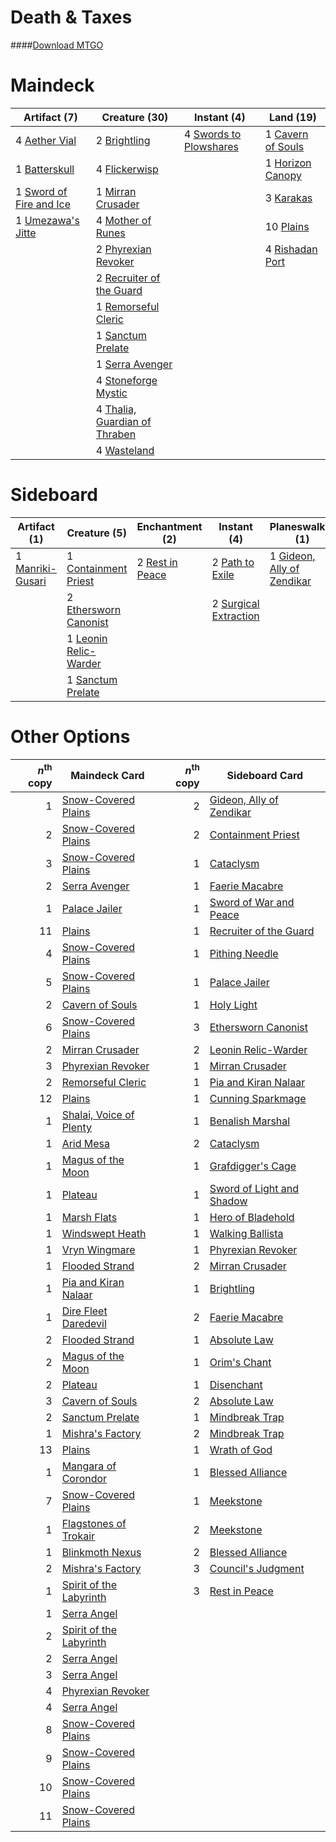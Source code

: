 # Death & Taxes

####[Download MTGO](../collection/Death%20&%20Taxes.txt)
# Maindeck

|                                          Artifact (7)                                          |                                            Creature (30)                                             |                                          Instant (4)                                          |                                         Land (19)                                          |
|------------------------------------------------------------------------------------------------|------------------------------------------------------------------------------------------------------|-----------------------------------------------------------------------------------------------|--------------------------------------------------------------------------------------------|
|4 [Aether Vial](http://gatherer.wizards.com/Pages/Card/Details.aspx?multiverseid=370514)        |2 [Brightling](http://gatherer.wizards.com/Pages/Card/Details.aspx?multiverseid=445993)               |4 [Swords to Plowshares](http://gatherer.wizards.com/Pages/Card/Details.aspx?multiverseid=None)|1 [Cavern of Souls](http://gatherer.wizards.com/Pages/Card/Details.aspx?multiverseid=426057)|
|1 [Batterskull](http://gatherer.wizards.com/Pages/Card/Details.aspx?multiverseid=None)          |4 [Flickerwisp](http://gatherer.wizards.com/Pages/Card/Details.aspx?multiverseid=370449)              |                                                                                               |1 [Horizon Canopy](http://gatherer.wizards.com/Pages/Card/Details.aspx?multiverseid=438806) |
|1 [Sword of Fire and Ice](http://gatherer.wizards.com/Pages/Card/Details.aspx?multiverseid=None)|1 [Mirran Crusader](http://gatherer.wizards.com/Pages/Card/Details.aspx?multiverseid=None)            |                                                                                               |3 [Karakas](http://gatherer.wizards.com/Pages/Card/Details.aspx?multiverseid=None)          |
|1 [Umezawa's Jitte](http://gatherer.wizards.com/Pages/Card/Details.aspx?multiverseid=None)      |4 [Mother of Runes](http://gatherer.wizards.com/Pages/Card/Details.aspx?multiverseid=None)            |                                                                                               |10 [Plains](http://gatherer.wizards.com/Pages/Card/Details.aspx?multiverseid=439601)        |
|                                                                                                |2 [Phyrexian Revoker](http://gatherer.wizards.com/Pages/Card/Details.aspx?multiverseid=220589)        |                                                                                               |4 [Rishadan Port](http://gatherer.wizards.com/Pages/Card/Details.aspx?multiverseid=442235)  |
|                                                                                                |2 [Recruiter of the Guard](http://gatherer.wizards.com/Pages/Card/Details.aspx?multiverseid=416779)   |                                                                                               |                                                                                            |
|                                                                                                |1 [Remorseful Cleric](http://gatherer.wizards.com/Pages/Card/Details.aspx?multiverseid=447169)        |                                                                                               |                                                                                            |
|                                                                                                |1 [Sanctum Prelate](http://gatherer.wizards.com/Pages/Card/Details.aspx?multiverseid=416780)          |                                                                                               |                                                                                            |
|                                                                                                |1 [Serra Avenger](http://gatherer.wizards.com/Pages/Card/Details.aspx?multiverseid=None)              |                                                                                               |                                                                                            |
|                                                                                                |4 [Stoneforge Mystic](http://gatherer.wizards.com/Pages/Card/Details.aspx?multiverseid=None)          |                                                                                               |                                                                                            |
|                                                                                                |4 [Thalia, Guardian of Thraben](http://gatherer.wizards.com/Pages/Card/Details.aspx?multiverseid=None)|                                                                                               |                                                                                            |
|                                                                                                |4 [Wasteland](http://gatherer.wizards.com/Pages/Card/Details.aspx?multiverseid=None)                  |                                                                                               |                                                                                            |


# Sideboard

|                                       Artifact (1)                                       |                                          Creature (5)                                          |                                     Enchantment (2)                                      |                                         Instant (4)                                          |                                         Planeswalker (1)                                          |                                          Sorcery (2)                                          |
|------------------------------------------------------------------------------------------|------------------------------------------------------------------------------------------------|------------------------------------------------------------------------------------------|----------------------------------------------------------------------------------------------|---------------------------------------------------------------------------------------------------|-----------------------------------------------------------------------------------------------|
|1 [Manriki-Gusari](http://gatherer.wizards.com/Pages/Card/Details.aspx?multiverseid=74158)|1 [Containment Priest](http://gatherer.wizards.com/Pages/Card/Details.aspx?multiverseid=429862) |2 [Rest in Peace](http://gatherer.wizards.com/Pages/Card/Details.aspx?multiverseid=442021)|2 [Path to Exile](http://gatherer.wizards.com/Pages/Card/Details.aspx?multiverseid=None)      |1 [Gideon, Ally of Zendikar](http://gatherer.wizards.com/Pages/Card/Details.aspx?multiverseid=None)|2 [Council's Judgment](http://gatherer.wizards.com/Pages/Card/Details.aspx?multiverseid=382896)|
|                                                                                          |2 [Ethersworn Canonist](http://gatherer.wizards.com/Pages/Card/Details.aspx?multiverseid=370504)|                                                                                          |2 [Surgical Extraction](http://gatherer.wizards.com/Pages/Card/Details.aspx?multiverseid=None)|                                                                                                   |                                                                                               |
|                                                                                          |1 [Leonin Relic-Warder](http://gatherer.wizards.com/Pages/Card/Details.aspx?multiverseid=432997)|                                                                                          |                                                                                              |                                                                                                   |                                                                                               |
|                                                                                          |1 [Sanctum Prelate](http://gatherer.wizards.com/Pages/Card/Details.aspx?multiverseid=416780)    |                                                                                          |                                                                                              |                                                                                                   |                                                                                               |


# Other Options

|*n*<sup>th</sup> copy|                                          Maindeck Card                                           |*n*<sup>th</sup> copy|                                          Sideboard Card                                          |
|--------------------:|--------------------------------------------------------------------------------------------------|--------------------:|--------------------------------------------------------------------------------------------------|
|                    1|[Snow-Covered Plains](http://gatherer.wizards.com/Pages/Card/Details.aspx?multiverseid=184815)    |                    2|[Gideon, Ally of Zendikar](http://gatherer.wizards.com/Pages/Card/Details.aspx?multiverseid=None) |
|                    2|[Snow-Covered Plains](http://gatherer.wizards.com/Pages/Card/Details.aspx?multiverseid=184815)    |                    2|[Containment Priest](http://gatherer.wizards.com/Pages/Card/Details.aspx?multiverseid=429862)     |
|                    3|[Snow-Covered Plains](http://gatherer.wizards.com/Pages/Card/Details.aspx?multiverseid=184815)    |                    1|[Cataclysm](http://gatherer.wizards.com/Pages/Card/Details.aspx?multiverseid=420588)              |
|                    2|[Serra Avenger](http://gatherer.wizards.com/Pages/Card/Details.aspx?multiverseid=None)            |                    1|[Faerie Macabre](http://gatherer.wizards.com/Pages/Card/Details.aspx?multiverseid=370410)         |
|                    1|[Palace Jailer](http://gatherer.wizards.com/Pages/Card/Details.aspx?multiverseid=416775)          |                    1|[Sword of War and Peace](http://gatherer.wizards.com/Pages/Card/Details.aspx?multiverseid=425822) |
|                   11|[Plains](http://gatherer.wizards.com/Pages/Card/Details.aspx?multiverseid=439601)                 |                    1|[Recruiter of the Guard](http://gatherer.wizards.com/Pages/Card/Details.aspx?multiverseid=416779) |
|                    4|[Snow-Covered Plains](http://gatherer.wizards.com/Pages/Card/Details.aspx?multiverseid=184815)    |                    1|[Pithing Needle](http://gatherer.wizards.com/Pages/Card/Details.aspx?multiverseid=425815)         |
|                    5|[Snow-Covered Plains](http://gatherer.wizards.com/Pages/Card/Details.aspx?multiverseid=184815)    |                    1|[Palace Jailer](http://gatherer.wizards.com/Pages/Card/Details.aspx?multiverseid=416775)          |
|                    2|[Cavern of Souls](http://gatherer.wizards.com/Pages/Card/Details.aspx?multiverseid=426057)        |                    1|[Holy Light](http://gatherer.wizards.com/Pages/Card/Details.aspx?multiverseid=159148)             |
|                    6|[Snow-Covered Plains](http://gatherer.wizards.com/Pages/Card/Details.aspx?multiverseid=184815)    |                    3|[Ethersworn Canonist](http://gatherer.wizards.com/Pages/Card/Details.aspx?multiverseid=370504)    |
|                    2|[Mirran Crusader](http://gatherer.wizards.com/Pages/Card/Details.aspx?multiverseid=None)          |                    2|[Leonin Relic-Warder](http://gatherer.wizards.com/Pages/Card/Details.aspx?multiverseid=432997)    |
|                    3|[Phyrexian Revoker](http://gatherer.wizards.com/Pages/Card/Details.aspx?multiverseid=220589)      |                    1|[Mirran Crusader](http://gatherer.wizards.com/Pages/Card/Details.aspx?multiverseid=None)          |
|                    2|[Remorseful Cleric](http://gatherer.wizards.com/Pages/Card/Details.aspx?multiverseid=447169)      |                    1|[Pia and Kiran Nalaar](http://gatherer.wizards.com/Pages/Card/Details.aspx?multiverseid=None)     |
|                   12|[Plains](http://gatherer.wizards.com/Pages/Card/Details.aspx?multiverseid=439601)                 |                    1|[Cunning Sparkmage](http://gatherer.wizards.com/Pages/Card/Details.aspx?multiverseid=201563)      |
|                    1|[Shalai, Voice of Plenty](http://gatherer.wizards.com/Pages/Card/Details.aspx?multiverseid=442923)|                    1|[Benalish Marshal](http://gatherer.wizards.com/Pages/Card/Details.aspx?multiverseid=442894)       |
|                    1|[Arid Mesa](http://gatherer.wizards.com/Pages/Card/Details.aspx?multiverseid=426054)              |                    2|[Cataclysm](http://gatherer.wizards.com/Pages/Card/Details.aspx?multiverseid=420588)              |
|                    1|[Magus of the Moon](http://gatherer.wizards.com/Pages/Card/Details.aspx?multiverseid=438704)      |                    1|[Grafdigger's Cage](http://gatherer.wizards.com/Pages/Card/Details.aspx?multiverseid=426046)      |
|                    1|[Plateau](http://gatherer.wizards.com/Pages/Card/Details.aspx?multiverseid=383049)                |                    1|[Sword of Light and Shadow](http://gatherer.wizards.com/Pages/Card/Details.aspx?multiverseid=None)|
|                    1|[Marsh Flats](http://gatherer.wizards.com/Pages/Card/Details.aspx?multiverseid=426064)            |                    1|[Hero of Bladehold](http://gatherer.wizards.com/Pages/Card/Details.aspx?multiverseid=None)        |
|                    1|[Windswept Heath](http://gatherer.wizards.com/Pages/Card/Details.aspx?multiverseid=None)          |                    1|[Walking Ballista](http://gatherer.wizards.com/Pages/Card/Details.aspx?multiverseid=423848)       |
|                    1|[Vryn Wingmare](http://gatherer.wizards.com/Pages/Card/Details.aspx?multiverseid=None)            |                    1|[Phyrexian Revoker](http://gatherer.wizards.com/Pages/Card/Details.aspx?multiverseid=220589)      |
|                    1|[Flooded Strand](http://gatherer.wizards.com/Pages/Card/Details.aspx?multiverseid=None)           |                    2|[Mirran Crusader](http://gatherer.wizards.com/Pages/Card/Details.aspx?multiverseid=None)          |
|                    1|[Pia and Kiran Nalaar](http://gatherer.wizards.com/Pages/Card/Details.aspx?multiverseid=None)     |                    1|[Brightling](http://gatherer.wizards.com/Pages/Card/Details.aspx?multiverseid=445993)             |
|                    1|[Dire Fleet Daredevil](http://gatherer.wizards.com/Pages/Card/Details.aspx?multiverseid=439756)   |                    2|[Faerie Macabre](http://gatherer.wizards.com/Pages/Card/Details.aspx?multiverseid=370410)         |
|                    2|[Flooded Strand](http://gatherer.wizards.com/Pages/Card/Details.aspx?multiverseid=None)           |                    1|[Absolute Law](http://gatherer.wizards.com/Pages/Card/Details.aspx?multiverseid=8437)             |
|                    2|[Magus of the Moon](http://gatherer.wizards.com/Pages/Card/Details.aspx?multiverseid=438704)      |                    1|[Orim's Chant](http://gatherer.wizards.com/Pages/Card/Details.aspx?multiverseid=None)             |
|                    2|[Plateau](http://gatherer.wizards.com/Pages/Card/Details.aspx?multiverseid=383049)                |                    1|[Disenchant](http://gatherer.wizards.com/Pages/Card/Details.aspx?multiverseid=None)               |
|                    3|[Cavern of Souls](http://gatherer.wizards.com/Pages/Card/Details.aspx?multiverseid=426057)        |                    2|[Absolute Law](http://gatherer.wizards.com/Pages/Card/Details.aspx?multiverseid=8437)             |
|                    2|[Sanctum Prelate](http://gatherer.wizards.com/Pages/Card/Details.aspx?multiverseid=416780)        |                    1|[Mindbreak Trap](http://gatherer.wizards.com/Pages/Card/Details.aspx?multiverseid=197532)         |
|                    1|[Mishra's Factory](http://gatherer.wizards.com/Pages/Card/Details.aspx?multiverseid=None)         |                    2|[Mindbreak Trap](http://gatherer.wizards.com/Pages/Card/Details.aspx?multiverseid=197532)         |
|                   13|[Plains](http://gatherer.wizards.com/Pages/Card/Details.aspx?multiverseid=439601)                 |                    1|[Wrath of God](http://gatherer.wizards.com/Pages/Card/Details.aspx?multiverseid=None)             |
|                    1|[Mangara of Corondor](http://gatherer.wizards.com/Pages/Card/Details.aspx?multiverseid=113563)    |                    1|[Blessed Alliance](http://gatherer.wizards.com/Pages/Card/Details.aspx?multiverseid=414302)       |
|                    7|[Snow-Covered Plains](http://gatherer.wizards.com/Pages/Card/Details.aspx?multiverseid=184815)    |                    1|[Meekstone](http://gatherer.wizards.com/Pages/Card/Details.aspx?multiverseid=425811)              |
|                    1|[Flagstones of Trokair](http://gatherer.wizards.com/Pages/Card/Details.aspx?multiverseid=116733)  |                    2|[Meekstone](http://gatherer.wizards.com/Pages/Card/Details.aspx?multiverseid=425811)              |
|                    1|[Blinkmoth Nexus](http://gatherer.wizards.com/Pages/Card/Details.aspx?multiverseid=370407)        |                    2|[Blessed Alliance](http://gatherer.wizards.com/Pages/Card/Details.aspx?multiverseid=414302)       |
|                    2|[Mishra's Factory](http://gatherer.wizards.com/Pages/Card/Details.aspx?multiverseid=None)         |                    3|[Council's Judgment](http://gatherer.wizards.com/Pages/Card/Details.aspx?multiverseid=382896)     |
|                    1|[Spirit of the Labyrinth](http://gatherer.wizards.com/Pages/Card/Details.aspx?multiverseid=378399)|                    3|[Rest in Peace](http://gatherer.wizards.com/Pages/Card/Details.aspx?multiverseid=442021)          |
|                    1|[Serra Angel](http://gatherer.wizards.com/Pages/Card/Details.aspx?multiverseid=None)              |                     |                                                                                                  |
|                    2|[Spirit of the Labyrinth](http://gatherer.wizards.com/Pages/Card/Details.aspx?multiverseid=378399)|                     |                                                                                                  |
|                    2|[Serra Angel](http://gatherer.wizards.com/Pages/Card/Details.aspx?multiverseid=None)              |                     |                                                                                                  |
|                    3|[Serra Angel](http://gatherer.wizards.com/Pages/Card/Details.aspx?multiverseid=None)              |                     |                                                                                                  |
|                    4|[Phyrexian Revoker](http://gatherer.wizards.com/Pages/Card/Details.aspx?multiverseid=220589)      |                     |                                                                                                  |
|                    4|[Serra Angel](http://gatherer.wizards.com/Pages/Card/Details.aspx?multiverseid=None)              |                     |                                                                                                  |
|                    8|[Snow-Covered Plains](http://gatherer.wizards.com/Pages/Card/Details.aspx?multiverseid=184815)    |                     |                                                                                                  |
|                    9|[Snow-Covered Plains](http://gatherer.wizards.com/Pages/Card/Details.aspx?multiverseid=184815)    |                     |                                                                                                  |
|                   10|[Snow-Covered Plains](http://gatherer.wizards.com/Pages/Card/Details.aspx?multiverseid=184815)    |                     |                                                                                                  |
|                   11|[Snow-Covered Plains](http://gatherer.wizards.com/Pages/Card/Details.aspx?multiverseid=184815)    |                     |                                                                                                  |

